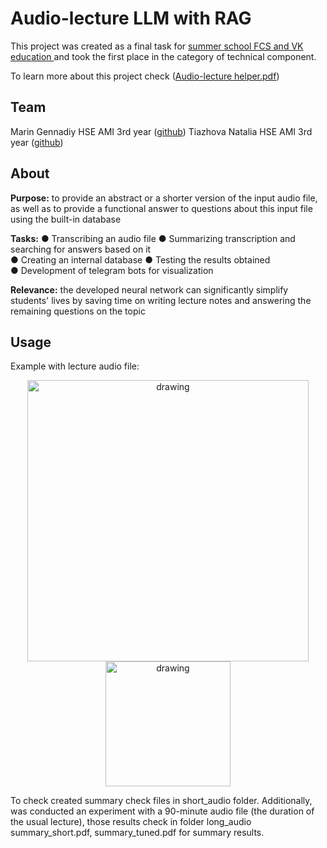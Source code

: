 # Audio-lecture LLM with RAG

This project was created as a final task for [summer school FCS and VK education ](https://cs.hse.ru/summerschool-vk/)  and took the first place in the category of technical component.

To learn more about this project check ([Audio-lecture helper.pdf](https://github.com/gennadiymarin/hse-vk_llm/blob/main/Audio-lecture%20helper.pdf))

## Team

Marin Gennadiy HSE AMI 3rd year ([github](https://github.com/gennadiymarin))
Tiazhova Natalia HSE AMI 3rd year ([github](https://github.com/ntyazh))

## About

**Purpose:** to provide  an  abstract  or  a  shorter  version of the  input  audio file,  as  well as to provide a functional  answer  to  questions  about  this  input  file  using the built-in database

**Tasks:** 
●  Transcribing an audio file 
●  Summarizing  transcription  and  searching for answers  based  on  it  
●  Creating an internal  database 
●  Testing the results obtained  
●  Development of telegram  bots  for visualization 

**Relevance:** the developed  neural  network  can  significantly  simplify  students' lives by saving  time  on  writing  lecture notes and  answering  the  remaining  questions  on the topic

## Usage

Example with lecture audio file:
<p align="center">
<img src="https://github.com/gennadiymarin/hse-vk_llm/blob/main/short_audio/1.png" alt="drawing" width="450"/> 
<img src="https://github.com/gennadiymarin/hse-vk_llm/blob/main/short_audio/2.png" alt="drawing" width="200"/>
</p>

To check created summary check files in short_audio folder. Additionally, was conducted an experiment with a 90-minute audio file (the duration of the usual lecture), those results check in folder long_audio summary_short.pdf, summary_tuned.pdf for summary results.

